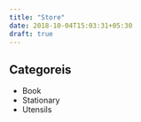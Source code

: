 ```yaml
---
title: "Store"
date: 2018-10-04T15:03:31+05:30
draft: true
---
```


## Categoreis
- Book
- Stationary
- Utensils



